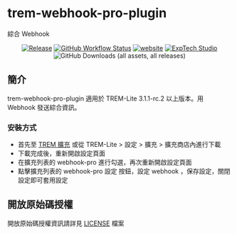 # trem-webhook-pro-plugin
綜合 Webhook

<div align="center">
<a href="https://github.com/ExpTechTW/trem-webhook-pro-plugin/releases/latest"><img alt="Release" src="https://img.shields.io/github/v/release/ExpTechTW/trem-webhook-pro-plugin"></a>
<a href="https://github.com/ExpTechTW/TREM-Lite/actions/workflows/github_actions.yml"><img alt="GitHub Workflow Status" src="https://github.com/ExpTechTW/TREM-Lite/actions/workflows/github_actions.yml/badge.svg"></a>
<a href="https://exptech.dev/trem"><img alt="website" src="https://img.shields.io/badge/website-exptech.dev-purple.svg"></a>
<a href="https://discord.gg/5dbHqV8ees"><img alt="ExpTech Studio"  src="https://img.shields.io/discord/926545182407688273?color=%235865F2&logo=discord&logoColor=white"></a>
<img alt="GitHub Downloads (all assets, all releases)" src="https://img.shields.io/github/downloads/ExpTechTW/trem-webhook-pro-plugin/total">
</div>

## 簡介

trem-webhook-pro-plugin 適用於 TREM-Lite 3.1.1-rc.2 以上版本。用 Webhook 發送綜合資訊。

### 安裝方式

- 首先至 [TREM 擴充](https://exptechtw.github.io/trem-plugins/) 或從 TREM-Lite > 設定 > 擴充 > 擴充商店內進行下載
- 下載完成後，重新開啟設定頁面
- 在擴充列表的 webhook-pro 進行勾選，再次重新開啟設定頁面
- 點擊擴充列表的 webhook-pro 設定 按鈕，設定 webhook ，保存設定，關閉設定即可套用設定

## 開放原始碼授權

開放原始碼授權資訊請詳見 [LICENSE](LICENSE) 檔案
